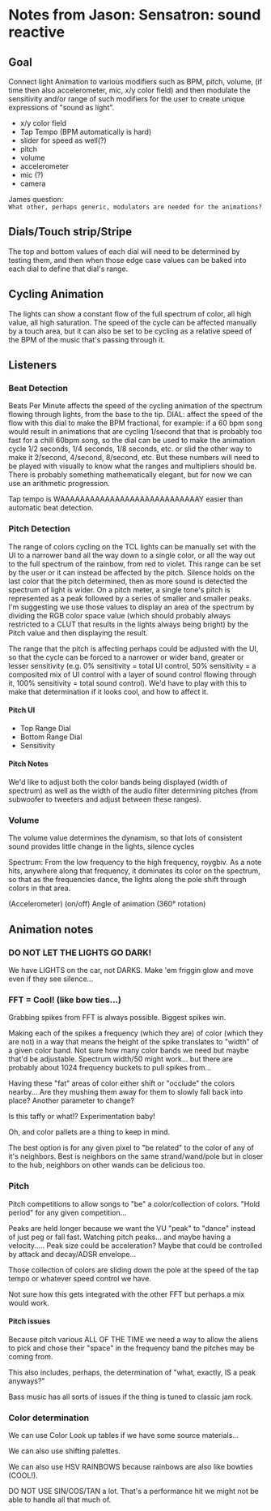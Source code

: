 
# Notes from Jason: Sensatron: sound reactive

## Goal
Connect light Animation to various modifiers such as BPM, pitch, volume, (if time then also accelerometer, mic, x/y color field) and then modulate the sensitivity and/or range of such modifiers for the user to create unique expressions of "sound as light".

- x/y color field
- Tap Tempo (BPM automatically is hard)
- slider for speed as well(?)
- pitch
- volume
- accelerometer
- mic (?)
- camera

James question:  
`What other, perhaps generic, modulators are needed for the animations?`

## Dials/Touch strip/Stripe
The top and bottom values of each dial will need to be determined by testing them, and then when those edge case values can be baked into each dial to define that dial's range.

## Cycling Animation
The lights can show a constant flow of the full spectrum of color, all high value, all high saturation.
The speed of the cycle can be affected manually by a touch area, but it can also be set to be cycling as a relative speed of the BPM of the music that's passing through it.

## Listeners
### Beat Detection
Beats Per Minute affects the speed of the cycling animation of the spectrum flowing through lights, from the base to the tip.
DIAL: affect the speed of the flow with this dial to make the BPM fractional, for example: if a 60 bpm song would result in animations that are cycling 1/second that that is probably too fast for a chill 60bpm song, so the dial can be used to make the animation cycle 1/2 seconds, 1/4 seconds, 1/8 seconds, etc. or slid the other way to make it 2/second, 4/second, 8/second, etc. But these numbers will need to be played with visually to know what the ranges and multipliers should be. There is probably something mathematically elegant, but for now we can use an arithmetic progression.

Tap tempo is WAAAAAAAAAAAAAAAAAAAAAAAAAAAAY easier than automatic beat detection.

### Pitch Detection
The range of colors cycling on the TCL lights can be manually set with the UI to a narrower band all the way down to a single color, or all the way out to the full spectrum of the rainbow, from red to violet. This range can be set by the user or it can instead be affected by the pitch. Silence holds on the last color that the pitch determined, then as more sound is detected the spectrum of light is wider. On a pitch meter, a single tone's pitch is represented as a peak followed by a series of smaller and smaller peaks. I'm suggesting we use those values to display an area of the spectrum by dividing the RGB color space value (which should probably always restricted to a CLUT that results in the lights always being bright) by the Pitch value and then displaying the result.

The range that the pitch is affecting perhaps could be adjusted with the UI, so that the cycle can be forced to a narrower or wider band, greater or lesser sensitivity (e.g. 0% sensitivity = total UI control, 50% sensitivity = a composited mix of UI control with a layer of sound control flowing through it, 100% sensitivity = total sound control). We'd have to play with this to make that determination if it looks cool, and how to affect it.

#### Pitch UI

- Top Range Dial
- Bottom Range Dial
- Sensitivity

#### Pitch Notes

We'd like to adjust both the color bands being displayed (width of spectrum) as well as the width of the audio filter determining pitches (from subwoofer to tweeters and adjust between these ranges).

### Volume
The volume value determines the dynamism, so that lots of consistent sound provides little change in the lights, silence cycles

Spectrum:
From the low frequency to the high frequency, roygbiv. As a note hits, anywhere along that frequency, it dominates its color on the spectrum, so that as the frequencies dance, the lights along the pole shift through colors in that area.

(Accelerometer) (on/off)
Angle of animation (360° rotation)

## Animation notes

### DO NOT LET THE LIGHTS GO DARK!

We have LIGHTS on the car, not DARKS. Make 'em friggin glow and move even if they see silence...

### FFT = Cool! (like bow ties...)

Grabbing spikes from FFT is always possible. Biggest spikes win.

Making each of the spikes a frequency (which they are) of color (which they are not) in a way that means the height of the spike translates to "width" of a given color band. Not sure how many color bands we need but maybe that'd be adjustable. Spectrum width/50 might work... but there are probably about 1024 frequency buckets to pull spikes from...

Having these "fat" areas of color either shift or "occlude" the colors nearby... Are they mushing them away for them to slowly fall back into place? Another parameter to change?

Is this taffy or what!? Experimentation baby!

Oh, and color pallets are a thing to keep in mind.

The best option is for any given pixel to "be related" to the color of any of it's neighbors. Best is neighbors on the same strand/wand/pole but in closer to the hub, neighbors on other wands can be delicious too.



### Pitch

Pitch competitions to allow songs to "be" a color/collection of colors. "Hold period" for any given competition...

Peaks are held longer because we want the VU "peak" to "dance" instead of just peg or fall fast. Watching pitch peaks... and maybe having a velocity..... Peak size could be acceleration? Maybe that could be controlled by attack and decay/ADSR envelope...

Those collection of colors are sliding down the pole at the speed of the tap tempo or whatever speed control we have.

Not sure how this gets integrated with the other FFT but perhaps a mix would work.

#### Pitch issues

Because pitch various ALL OF THE TIME we need a way to allow the aliens to pick and chose their "space" in the frequency band the pitches may be coming from.

This also includes, perhaps, the determination of "what, exactly, IS a peak anyways?"

Bass music has all sorts of issues if the thing is tuned to classic jam rock.


### Color determination

We can use Color Look up tables if we have some source materials...

We can also use shifting palettes.

We can also use HSV RAINBOWS because rainbows are also like bowties (COOL!).

DO NOT USE SIN/COS/TAN a lot. That's a performance hit we might not be able to handle all that much of.
